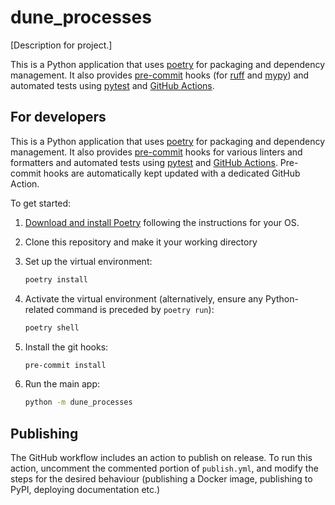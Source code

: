 # dune_processes

[Description for project.]

This is a Python application that uses [poetry](https://python-poetry.org) for packaging
and dependency management. It also provides [pre-commit](https://pre-commit.com/) hooks
(for [ruff](https://pypi.org/project/ruff/) and
[mypy](https://mypy.readthedocs.io/en/stable/)) and automated tests using
[pytest](https://pytest.org/) and [GitHub Actions](https://github.com/features/actions).

## For developers

This is a Python application that uses [poetry](https://python-poetry.org) for packaging
and dependency management. It also provides [pre-commit](https://pre-commit.com/) hooks
for various linters and formatters and automated tests using
[pytest](https://pytest.org/) and [GitHub Actions](https://github.com/features/actions).
Pre-commit hooks are automatically kept updated with a dedicated GitHub Action.

To get started:

1. [Download and install Poetry](https://python-poetry.org/docs/#installation) following the instructions for your OS.
1. Clone this repository and make it your working directory
1. Set up the virtual environment:

   ```bash
   poetry install
   ```

1. Activate the virtual environment (alternatively, ensure any Python-related command is preceded by `poetry run`):

   ```bash
   poetry shell
   ```

1. Install the git hooks:

   ```bash
   pre-commit install
   ```

1. Run the main app:

   ```bash
   python -m dune_processes
   ```

## Publishing

The GitHub workflow includes an action to publish on release.
To run this action, uncomment the commented portion of `publish.yml`, and modify the steps for the desired behaviour (publishing a Docker image, publishing to PyPI, deploying documentation etc.)
